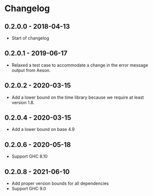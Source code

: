 # Changelog

## 0.2.0.0 - 2018-04-13

- Start of changelog

## 0.2.0.1 - 2019-06-17

- Relaxed a test case to accommodate a change
  in the error message output from Aeson.

## 0.2.0.2 - 2020-03-15

- Add a lower bound on the time library because
  we require at least version 1.8.

## 0.2.0.4 - 2020-03-15

- Add a lower bound on base 4.9

## 0.2.0.6 - 2020-05-18

- Support GHC 8.10

## 0.2.0.8 - 2021-06-10

- Add proper version bounds for all dependencies
- Support GHC 9.0
